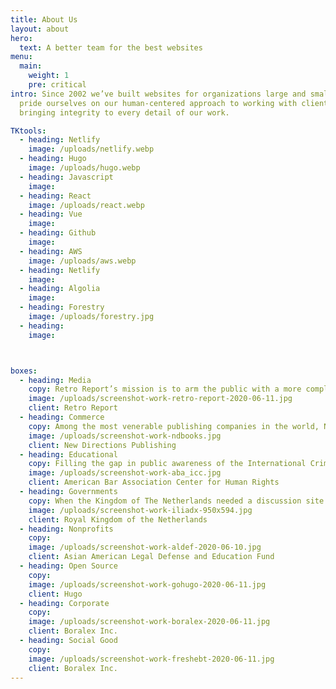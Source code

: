 ```yaml
---
title: About Us
layout: about
hero:
  text: A better team for the best websites
menu:
  main:
    weight: 1
    pre: critical
intro: Since 2002 we’ve built websites for organizations large and small. We
  pride ourselves on our human-centered approach to working with clients, and
  bringing integrity to every detail of our work.

TKtools:
  - heading: Netlify
    image: /uploads/netlify.webp
  - heading: Hugo
    image: /uploads/hugo.webp
  - heading: Javascript
    image: 
  - heading: React
    image: /uploads/react.webp
  - heading: Vue
    image: 
  - heading: Github
    image: 
  - heading: AWS
    image: /uploads/aws.webp
  - heading: Netlify
    image: 
  - heading: Algolia
    image: 
  - heading: Forestry
    image: /uploads/forestry.jpg
  - heading: 
    image: 



boxes:
  - heading: Media
    copy: Retro Report’s mission is to arm the public with a more complete picture of today’s most important stories. We support this active, nonprofit journalism organization as the technical team for their digital efforts.
    image: /uploads/screenshot-work-retro-report-2020-06-11.jpg
    client: Retro Report
  - heading: Commerce
    copy: Among the most venerable publishing companies in the world, New Directions relies on us to help keep 
    image: /uploads/screenshot-work-ndbooks.jpg
    client: New Directions Publishing
  - heading: Educational
    copy: Filling the gap in public awareness of the International Criminal Court. A project for the American Bar Association's Center for Human Rights
    image: /uploads/screenshot-work-aba_icc.jpg
    client: American Bar Association Center for Human Rights
  - heading: Governments
    copy: When the Kingdom of The Netherlands needed a discussion site to span the political spectrum and the globe, we implemented our bulletproof architecture for their sites.
    image: /uploads/screenshot-work-iliadx-950x594.jpg
    client: Royal Kingdom of the Netherlands
  - heading: Nonprofits
    copy:
    image: /uploads/screenshot-work-aldef-2020-06-10.jpg
    client: Asian American Legal Defense and Education Fund
  - heading: Open Source
    copy:
    image: /uploads/screenshot-work-gohugo-2020-06-11.jpg
    client: Hugo
  - heading: Corporate
    copy:
    image: /uploads/screenshot-work-boralex-2020-06-11.jpg
    client: Boralex Inc.
  - heading: Social Good
    copy:
    image: /uploads/screenshot-work-freshebt-2020-06-11.jpg
    client: Boralex Inc.
---
```


<!-- 
/uploads/screenshot-work-brookline-2020-06-11.jpg -->